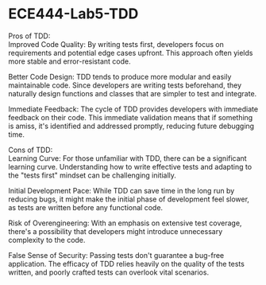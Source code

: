 # ECE444-Lab5-TDD  
Pros of TDD:  
Improved Code Quality: By writing tests first, developers focus on requirements and potential edge cases upfront. This approach often yields more stable and error-resistant code.  

Better Code Design: TDD tends to produce more modular and easily maintainable code. Since developers are writing tests beforehand, they naturally design functions and classes that are simpler to test and integrate.  

Immediate Feedback: The cycle of TDD provides developers with immediate feedback on their code. This immediate validation means that if something is amiss, it's identified and addressed promptly, reducing future debugging time.  

Cons of TDD:  
Learning Curve: For those unfamiliar with TDD, there can be a significant learning curve. Understanding how to write effective tests and adapting to the "tests first" mindset can be challenging initially.  

Initial Development Pace: While TDD can save time in the long run by reducing bugs, it might make the initial phase of development feel slower, as tests are written before any functional code.  

Risk of Overengineering: With an emphasis on extensive test coverage, there's a possibility that developers might introduce unnecessary complexity to the code.  

False Sense of Security: Passing tests don't guarantee a bug-free application. The efficacy of TDD relies heavily on the quality of the tests written, and poorly crafted tests can overlook vital scenarios.  



